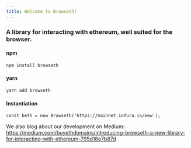 ```yaml
---
title: Welcome to Browseth!
---
```


### A library for interacting with ethereum, well suited for the browser.

#### npm

`npm install browseth`

#### yarn

`yarn add browseth`

#### Instantiation

`const beth = new Browseth('https://mainnet.infura.io/mew');`

We also blog about our development on Medium:
https://medium.com/buyethdomains/introducing-browseth-a-new-library-for-interacting-with-ethereum-795d18e7b87d

<!-- 
Documentation may end up migrating over to NPM, and this site may be used mainly
as an overview of the "Big Picture" for why you'd want to use Browseth in your
ethereum app.

https://www.npmjs.com/package/browseth -->

<!-- ### Browseth vs. Web3 and Ethersjs -->
